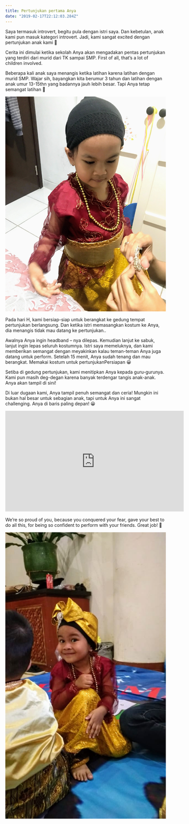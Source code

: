 ```yaml
---
title: Pertunjukan pertama Anya
date: "2019-02-17T22:12:03.284Z"
---
```


Saya termasuk introvert, begitu pula dengan istri saya. Dan kebetulan, anak kami pun masuk kategori introvert. Jadi, kami sangat excited dengan pertunjukan anak kami 🙂

Cerita ini dimulai ketika sekolah Anya akan mengadakan pentas pertunjukan yang terdiri dari murid dari TK sampai SMP. First of all, that’s a lot of children involved.

Beberapa kali anak saya menangis ketika latihan karena latihan dengan murid SMP. Wajar sih, bayangkan kita berumur 3 tahun dan latihan dengan anak umur 13-15thn yang badannya jauh lebih besar. Tapi Anya tetap semangat latihan 🙂

![pemakaian kostum](./persiapan.jpg "pemakaian kostum")

Pada hari H, kami bersiap-siap untuk berangkat ke gedung tempat pertunjukan berlangsung. Dan ketika istri memasangkan kostum ke Anya, dia menangis tidak mau datang ke pertunjukan..

Awalnya Anya ingin headband – nya dilepas. Kemudian lanjut ke sabuk, lanjut ingin lepas seluruh kostumnya. Istri saya memeluknya, dan kami memberikan semangat dengan meyakinkan kalau teman-teman Anya juga datang untuk perform. Setelah 15 menit, Anya sudah tenang dan mau berangkat.
Memakai kostum untuk pertunjukanPersiapan 😀

Setiba di gedung pertunjukan, kami menitipkan Anya kepada guru-gurunya. Kami pun masih deg-degan karena banyak terdengar tangis anak-anak.
Anya akan tampil di sini!

Di luar dugaan kami, Anya tampil penuh semangat dan ceria! Mungkin ini bukan hal besar untuk sebagian anak, tapi untuk Anya ini sangat challenging.
Anya di baris paling depan! 😀

<iframe width="560" height="315" src="https://www.youtube.com/embed/9oP-kFyur1w" frameborder="0" allow="accelerometer; autoplay; encrypted-media; gyroscope; picture-in-picture" allowfullscreen></iframe>

We’re so proud of you, because you conquered your fear, gave your best to do all this, for being so confident to perform with your friends. Great job! 💖

![backstage](./backstage.jpg "backstage")
